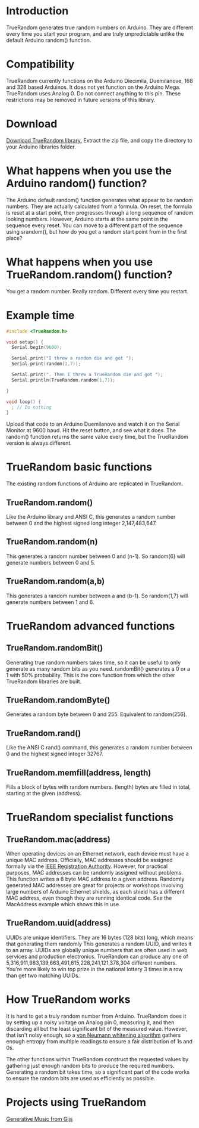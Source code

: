 # Introduction

TrueRandom generates true random numbers on Arduino. They are different every time you start your program, and are truly unpredictable unlike the default Arduino random() function.

# Compatibility

TrueRandom currently functions on the Arduino Diecimila, Duemilanove, 168 and 328 based Arduinos. It does not yet function on the Arduino Mega. TrueRandom uses Analog 0\. Do not connect anything to this pin. These restrictions may be removed in future versions of this library.

# Download

[Download TrueRandom library.](http://tinkerit.googlecode.com/files/TrueRandom.zip) Extract the zip file, and copy the directory to your Arduino libraries folder.

# What happens when you use the Arduino random() function?

The Arduino default random() function generates what appear to be random numbers. They are actually calculated from a formula. On reset, the formula is reset at a start point, then progresses through a long sequence of random looking numbers. However, Arduino starts at the same point in the sequence every reset. You can move to a different part of the sequence using srandom(), but how do you get a random start point from in the first place?

# What happens when you use TrueRandom.random() function?

You get a random number. Really random. Different every time you restart.

# Example time

```C
#include <TrueRandom.h>

void setup() {
  Serial.begin(9600);

  Serial.print("I threw a random die and got ");
  Serial.print(random(1,7));

  Serial.print(". Then I threw a TrueRandom die and got ");
  Serial.println(TrueRandom.random(1,7));

}

void loop() {
  ; // Do nothing
}
```

Upload that code to an Arduino Duemilanove and watch it on the Serial Monitor at 9600 baud. Hit the reset button, and see what it does. The random() function returns the same value every time, but the TrueRandom version is always different.

# TrueRandom basic functions

The existing random functions of Arduino are replicated in TrueRandom.

## TrueRandom.random()

Like the Arduino library and ANSI C, this generates a random number between 0 and the highest signed long integer 2,147,483,647\.

## TrueRandom.random(n)

This generates a random number between 0 and (n-1). So random(6) will generate numbers between 0 and 5\.

## TrueRandom.random(a,b)

This generates a random number between a and (b-1). So random(1,7) will generate numbers between 1 and 6\.

# TrueRandom advanced functions

## TrueRandom.randomBit()

Generating true random numbers takes time, so it can be useful to only generate as many random bits as you need. randomBit() generates a 0 or a 1 with 50% probability. This is the core function from which the other TrueRandom libraries are built.

## TrueRandom.randomByte()

Generates a random byte between 0 and 255\. Equivalent to random(256).

## TrueRandom.rand()

Like the ANSI C rand() command, this generates a random number between 0 and the highest signed integer 32767\.

## TrueRandom.memfill(address, length)

Fills a block of bytes with random numbers. (length) bytes are filled in total, starting at the given (address).

# TrueRandom specialist functions

## TrueRandom.mac(address)

When operating devices on an Ethernet network, each device must have a unique MAC address. Officially, MAC addresses should be assigned formally via the [IEEE Registration Authority](http://standards.ieee.org/regauth/index.html). However, for practical purposes, MAC addresses can be randomly assigned without problems. This function writes a 6 byte MAC address to a given address. Randomly generated MAC addresses are great for projects or workshops involving large numbers of Arduino Ethernet shields, as each shield has a different MAC address, even though they are running identical code. See the MacAddress example which shows this in use.

## TrueRandom.uuid(address)

UUIDs are unique identifiers. They are 16 bytes (128 bits) long, which means that generating them randomly This generates a random UUID, and writes it to an array. UUIDs are globally unique numbers that are often used in web services and production electronics. TrueRandom can produce any one of 5,316,911,983,139,663,491,615,228,241,121,378,304 different numbers. You're more likely to win top prize in the national lottery 3 times in a row than get two matching UUIDs.

# How TrueRandom works

It is hard to get a truly random number from Arduino. TrueRandom does it by setting up a noisy voltage on Analog pin 0, measuring it, and then discarding all but the least significant bit of the measured value. However, that isn't noisy enough, so a [von Neumann whitening algorithm](http://en.wikipedia.org/wiki/Hardware_random_number_generator) gathers enough entropy from multiple readings to ensure a fair distribution of 1s and 0s.

The other functions within TrueRandom construct the requested values by gathering just enough random bits to produce the required numbers. Generating a random bit takes time, so a significant part of the code works to ensure the random bits are used as efficiently as possible.

# Projects using TrueRandom

[Generative Music from Gijs](http://gieskes.nl/undefined/prepared-gameboy/?f=generative)
